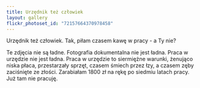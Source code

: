 ```yaml
---
title: Urzędnik też człowiek
layout: gallery
flickr_photoset_id: "72157664370978458"
---
```

Urzędnik też człowiek. Tak, piłam czasem kawę w pracy - a Ty nie? 

Te zdjęcia nie są ładne. Fotografia dokumentalna nie jest ładna. Praca w urzędzie nie jest ładna. Praca w urzędzie to siermiężne warunki, żenująco niska płaca, przestarzały sprzęt, czasem śmiech przez łzy, a czasem zęby zaciśnięte ze złości. Zarabiałam 1800 zł na rękę po siedmiu latach pracy. Już tam nie pracuję. 
